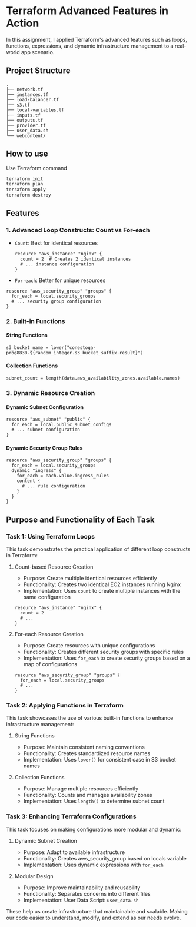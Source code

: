 # Terraform Advanced Features in Action

In this assignment, I applied Terraform's advanced features such as loops, functions,
expressions, and dynamic infrastructure management to a real-world app scenario.

## Project Structure

```
.
├── network.tf
├── instances.tf
├── load-balancer.tf
├── s3.tf
├── local-variables.tf
├── inputs.tf
├── outputs.tf
├── provider.tf
├── user_data.sh
└── webcontent/
```

## How to use

Use Terraform command

```bash
terraform init
terraform plan
terraform apply
terraform destroy
```

## Features

### 1. Advanced Loop Constructs: Count vs For-each

- `Count`: Best for identical resources

  ```hcl
  resource "aws_instance" "nginx" {
    count = 2  # Creates 2 identical instances
    # ... instance configuration
  }
  ```

- `For-each`: Better for unique resources

```hcl
resource "aws_security_group" "groups" {
  for_each = local.security_groups
  # ... security group configuration
}
```

### 2. Built-in Functions

#### String Functions

```hcl
s3_bucket_name = lower("conestoga-prog8830-${random_integer.s3_bucket_suffix.result}")
```

#### Collection Functions

```hcl
subnet_count = length(data.aws_availability_zones.available.names)
```

### 3. Dynamic Resource Creation

#### Dynamic Subnet Configuration

```hcl
resource "aws_subnet" "public" {
  for_each = local.public_subnet_configs
  # ... subnet configuration
}
```

#### Dynamic Security Group Rules

```hcl
resource "aws_security_group" "groups" {
  for_each = local.security_groups
  dynamic "ingress" {
    for_each = each.value.ingress_rules
    content {
      # ... rule configuration
    }
  }
}
```

## Purpose and Functionality of Each Task

### Task 1: Using Terraform Loops

This task demonstrates the practical application of different loop constructs in Terraform:

1. Count-based Resource Creation

   - Purpose: Create multiple identical resources efficiently
   - Functionality: Creates two identical EC2 instances running Nginx
   - Implementation: Uses `count` to create multiple instances with the same configuration

   ```hcl
   resource "aws_instance" "nginx" {
     count = 2
     # ...
   }
   ```

2. For-each Resource Creation
   - Purpose: Create resources with unique configurations
   - Functionality: Creates different security groups with specific rules
   - Implementation: Uses `for_each` to create security groups based on a map of configurations
   ```hcl
   resource "aws_security_group" "groups" {
     for_each = local.security_groups
     # ...
   }
   ```

### Task 2: Applying Functions in Terraform

This task showcases the use of various built-in functions to enhance infrastructure management:

1. String Functions

   - Purpose: Maintain consistent naming conventions
   - Functionality: Creates standardized resource names
   - Implementation: Uses `lower()` for consistent case in S3 bucket names

2. Collection Functions

   - Purpose: Manage multiple resources efficiently
   - Functionality: Counts and manages availability zones
   - Implementation: Uses `length()` to determine subnet count

### Task 3: Enhancing Terraform Configurations

This task focuses on making configurations more modular and dynamic:

1. Dynamic Subnet Creation

   - Purpose: Adapt to available infrastructure
   - Functionality: Creates aws_security_group based on locals variable
   - Implementation: Uses dynamic expressions with `for_each`

2. Modular Design
   - Purpose: Improve maintainability and reusability
   - Functionality: Separates concerns into different files
   - Implementation: User Data Script: `user_data.sh`

These help us create infrastructure that maintainable and scalable. Making our code easier to understand, modify, and extend as our needs evolve.
